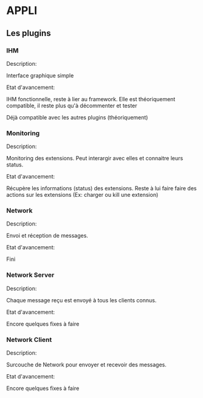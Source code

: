 # APPLI

## Les plugins

### IHM

Description:

Interface graphique simple

Etat d'avancement:

IHM fonctionnelle, reste à lier au framework. Elle est théoriquement compatible, il reste plus qu'à décommenter et tester

Déjà compatible avec les autres plugins (théoriquement)

### Monitoring

Description:

Monitoring des extensions. Peut interargir avec elles et connaitre leurs status.

Etat d'avancement:

Récupère les informations (status) des extensions. Reste à lui faire faire des actions sur les extensions (Ex: charger ou kill une extension)

### Network

Description:

Envoi et réception de messages.

Etat d'avancement:

Fini

### Network Server

Description:

Chaque message reçu est envoyé à tous les clients connus.

Etat d'avancement:

Encore quelques fixes à faire

### Network Client

Description:

Surcouche de Network pour envoyer et recevoir des messages.

Etat d'avancement:

Encore quelques fixes à faire
